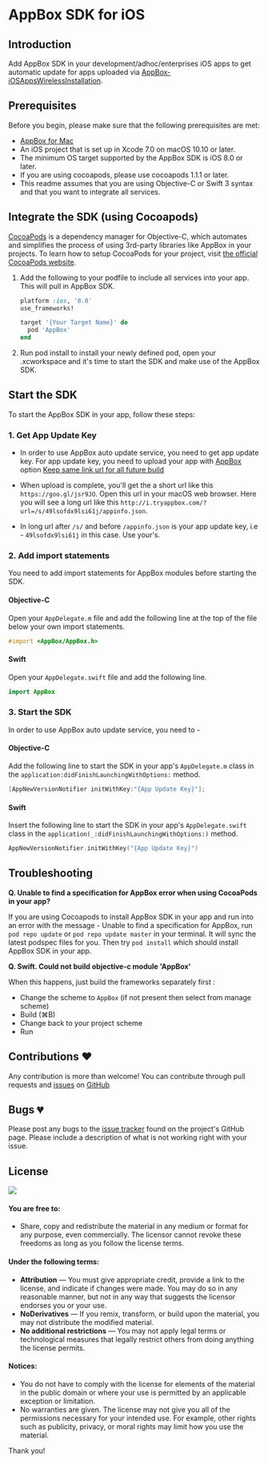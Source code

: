 # AppBox SDK for iOS

## Introduction
Add AppBox SDK in your development/adhoc/enterprises iOS apps to get automatic update for apps uploaded via [AppBox-iOSAppsWirelessInstallation](http://tryappbox.com/).

## Prerequisites
Before you begin, please make sure that the following prerequisites are met:
* [AppBox for Mac](http://tryappbox.com/download)
* An iOS project that is set up in Xcode 7.0 on macOS 10.10 or later.
* The minimum OS target supported by the AppBox SDK is iOS 8.0 or later.
* If you are using cocoapods, please use cocoapods 1.1.1 or later.
* This readme assumes that you are using Objective-C or Swift 3 syntax and that you want to integrate all services.

## Integrate the SDK (using Cocoapods)

[CocoaPods](http://cocoapods.org/) is a dependency manager for Objective-C, which automates and simplifies the process of using 3rd-party libraries like AppBox in your projects. To learn how to setup CocoaPods for your project, visit [the official CocoaPods website](http://cocoapods.org/).

1. Add the following to your podfile to include all services into your app. This will pull in AppBox SDK.

    ```ruby
    platform :ios, '8.0'
    use_frameworks! 

    target '{Your Target Name}' do
      pod 'AppBox'
    end
    ```

1. Run pod install to install your newly defined pod, open your .xcworkspace and it's time to start the SDK and make use of the AppBox SDK.

## Start the SDK

To start the AppBox SDK in your app, follow these steps:

### 1. Get App Update Key
*  In order to use AppBox auto update service, you need to get app update key. For app update key, you need to upload your app with [AppBox](http://tryappbox.com) option [Keep same link url for all future build](https://iosappswirelessinstallation.codeplex.com/wikipage?title=KeepSameLink)

* When upload is complete, you'll get the a short url like this `https://goo.gl/jsr9JO`. Open this url in your macOS web browser. Here you will see a long url like this `http://i.tryappbox.com/?url=/s/49lsofdx9lsi61j/appinfo.json`.

* In long url after `/s/` and before `/appinfo.json` is your app update key, i.e - `49lsofdx9lsi61j` in this case. Use your's.

### 2. Add import statements

You need to add import statements for AppBox modules before starting the SDK.

#### Objective-C
Open your `AppDelegate.m` file and add the following line at the top of the file below your own import statements.

```objective-c
#import <AppBox/AppBox.h>
```

#### Swift
Open your `AppDelegate.swift` file and add the following line.

```swift
import AppBox
```

### 3. Start the SDK

In order to use AppBox auto update service, you need to -

#### Objective-C
Add the following line to start the SDK in your app's `AppDelegate.m` class in the `application:didFinishLaunchingWithOptions:` method.

```objective-c
[AppNewVersionNotifier initWithKey:"{App Update Key}"];
```
#### Swift
Insert the following line to start the SDK in your app's `AppDelegate.swift` class in the `application(_:didFinishLaunchingWithOptions:)` method.

```swift
AppNewVersionNotifier.initWithKey("{App Update Key}")
```

## Troubleshooting

**Q. Unable to find a specification for AppBox error when using CocoaPods in your app?**

If you are using Cocoapods to install AppBox SDK in your app and run into an error with the message - Unable to find a specification for AppBox, run `pod repo update` or `pod repo update master` in your terminal. It will sync the latest podspec files for you. Then try `pod install` which should install AppBox SDK in your app.

**Q. Swift. Could not build objective-c module 'AppBox'**

When this happens, just build the frameworks separately first :
* Change the scheme to `AppBox` (if not present then select from manage scheme)
* Build (⌘B)
* Change back to your project scheme
* Run

## Contributions ❤️
Any contribution is more than welcome! You can contribute through pull requests and [issues](https://github.com/vineetchoudhary/AppBox-iOSFramework/issues) on [GitHub](https://github.com/vineetchoudhary/AppBox-iOSFramework/)

## Bugs 💔 
Please post any bugs to the [issue tracker](https://github.com/vineetchoudhary/AppBox-iOSFramework/issues) found on the project's GitHub page. Please include a description of what is not working right with your issue.

## License
[![](https://licensebuttons.net/l/by-nd/3.0/88x31.png)](https://creativecommons.org/licenses/by-nd/4.0/)

#### You are free to:

* Share, copy and redistribute the material in any medium or format for any purpose, even commercially. The licensor cannot revoke these freedoms as long as you follow the license terms.


#### Under the following terms:

* **Attribution** — You must give appropriate credit, provide a link to the license, and indicate if changes were made. You may do so in any reasonable manner, but not in any way that suggests the licensor endorses you or your use.
* **NoDerivatives** — If you remix, transform, or build upon the material, you may not distribute the modified material.
* **No additional restrictions** — You may not apply legal terms or technological measures that legally restrict others from doing anything the license permits.


#### Notices:

- You do not have to comply with the license for elements of the material in the public domain or where your use is permitted by an applicable exception or limitation.
- No warranties are given. The license may not give you all of the permissions necessary for your intended use. For example, other rights such as publicity, privacy, or moral rights may limit how you use the material.

Thank you!
